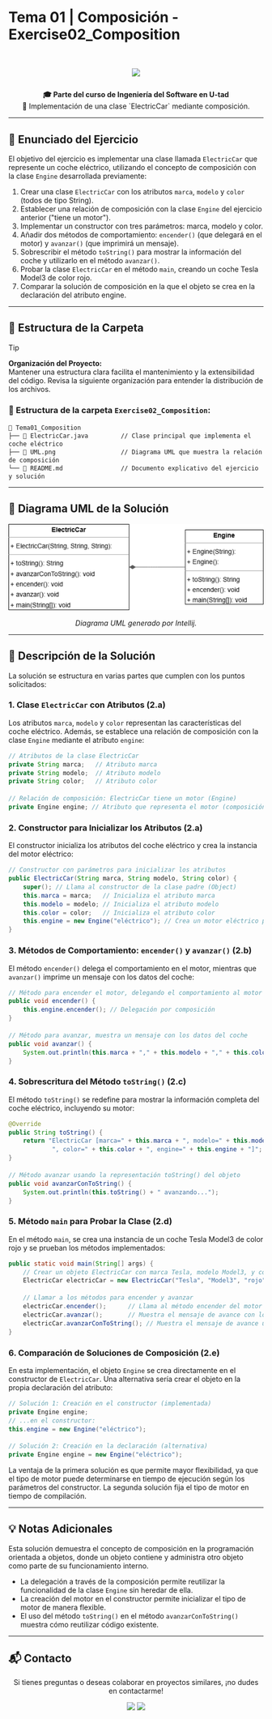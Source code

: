 # Tema 01 | Composición - Exercise02_Composition

<h1 align="center">
  <img src="https://readme-typing-svg.demolab.com/?font=Poppins&size=40&duration=4000&pause=1200&color=007CF0&center=true&vCenter=true&width=900&height=70&lines=Exercise02%3A+Composition" />
</h1>

<div align="center">
  <strong>🎓 Parte del curso de Ingeniería del Software en U-tad</strong><br>
  🚀 Implementación de una clase `ElectricCar` mediante composición.
</div>

---

## 📄 Enunciado del Ejercicio

El objetivo del ejercicio es implementar una clase llamada `ElectricCar` que represente un coche eléctrico, utilizando el concepto de composición con la clase `Engine` desarrollada previamente:

1. Crear una clase `ElectricCar` con los atributos `marca`, `modelo` y `color` (todos de tipo String).
2. Establecer una relación de composición con la clase `Engine` del ejercicio anterior ("tiene un motor").
3. Implementar un constructor con tres parámetros: marca, modelo y color.
4. Añadir dos métodos de comportamiento: `encender()` (que delegará en el motor) y `avanzar()` (que imprimirá un mensaje).
5. Sobrescribir el método `toString()` para mostrar la información del coche y utilizarlo en el método `avanzar()`.
6. Probar la clase `ElectricCar` en el método `main`, creando un coche Tesla Model3 de color rojo.
7. Comparar la solución de composición en la que el objeto se crea en la declaración del atributo engine.

---

## 📂 Estructura de la Carpeta

> [!TIP]
> **Organización del Proyecto:**  
> Mantener una estructura clara facilita el mantenimiento y la extensibilidad del código. Revisa la siguiente organización para entender la distribución de los archivos.

### 📁 Estructura de la carpeta `Exercise02_Composition`:
```
📁 Tema01_Composition
├── 📄 ElectricCar.java         // Clase principal que implementa el coche eléctrico
├── 📄 UML.png                  // Diagrama UML que muestra la relación de composición
└── 📄 README.md                // Documento explicativo del ejercicio y solución
```

---

## 🌟 Diagrama UML de la Solución

<p align="center">
  <a href="UML.png">
    <img src="UML.png" alt="Diagrama UML" width="600"/>
  </a>
</p>
<p align="center"><i>Diagrama UML generado por Intellij.</i></p>

---

## 📜 Descripción de la Solución

La solución se estructura en varias partes que cumplen con los puntos solicitados:

### 1. **Clase `ElectricCar` con Atributos (2.a)**

Los atributos `marca`, `modelo` y `color` representan las características del coche eléctrico. Además, se establece una relación de composición con la clase `Engine` mediante el atributo `engine`:

```java
// Atributos de la clase ElectricCar
private String marca;   // Atributo marca
private String modelo;  // Atributo modelo
private String color;   // Atributo color

// Relación de composición: ElectricCar tiene un motor (Engine)
private Engine engine; // Atributo que representa el motor (composición)
```

### 2. **Constructor para Inicializar los Atributos (2.a)**

El constructor inicializa los atributos del coche eléctrico y crea la instancia del motor eléctrico:

```java
// Constructor con parámetros para inicializar los atributos
public ElectricCar(String marca, String modelo, String color) {
    super(); // Llama al constructor de la clase padre (Object)
    this.marca = marca;   // Inicializa el atributo marca
    this.modelo = modelo; // Inicializa el atributo modelo
    this.color = color;   // Inicializa el atributo color
    this.engine = new Engine("eléctrico"); // Crea un motor eléctrico para el coche
}
```

### 3. **Métodos de Comportamiento: `encender()` y `avanzar()` (2.b)**

El método `encender()` delega el comportamiento en el motor, mientras que `avanzar()` imprime un mensaje con los datos del coche:

```java
// Método para encender el motor, delegando el comportamiento al motor
public void encender() {
    this.engine.encender(); // Delegación por composición
}

// Método para avanzar, muestra un mensaje con los datos del coche
public void avanzar() {
    System.out.println(this.marca + "," + this.modelo + "," + this.color + " avanzando...");
}
```

### 4. **Sobrescritura del Método `toString()` (2.c)**

El método `toString()` se redefine para mostrar la información completa del coche eléctrico, incluyendo su motor:

```java
@Override
public String toString() {
    return "ElectricCar [marca=" + this.marca + ", modelo=" + this.modelo +
            ", color=" + this.color + ", engine=" + this.engine + "]";
}

// Método avanzar usando la representación toString() del objeto
public void avanzarConToString() {
    System.out.println(this.toString() + " avanzando...");
}
```

### 5. **Método `main` para Probar la Clase (2.d)**

En el método `main`, se crea una instancia de un coche Tesla Model3 de color rojo y se prueban los métodos implementados:

```java
public static void main(String[] args) {
    // Crear un objeto ElectricCar con marca Tesla, modelo Model3, y color rojo
    ElectricCar electricCar = new ElectricCar("Tesla", "Model3", "rojo");

    // Llamar a los métodos para encender y avanzar
    electricCar.encender();      // Llama al método encender del motor eléctrico
    electricCar.avanzar();       // Muestra el mensaje de avance con los detalles del coche
    electricCar.avanzarConToString(); // Muestra el mensaje de avance usando toString()
}
```

### 6. **Comparación de Soluciones de Composición (2.e)**

En esta implementación, el objeto `Engine` se crea directamente en el constructor de `ElectricCar`. Una alternativa sería crear el objeto en la propia declaración del atributo:

```java
// Solución 1: Creación en el constructor (implementada)
private Engine engine;
// ...en el constructor:
this.engine = new Engine("eléctrico");

// Solución 2: Creación en la declaración (alternativa)
private Engine engine = new Engine("eléctrico");
```

La ventaja de la primera solución es que permite mayor flexibilidad, ya que el tipo de motor puede determinarse en tiempo de ejecución según los parámetros del constructor. La segunda solución fija el tipo de motor en tiempo de compilación.

---

## 💡 Notas Adicionales

Esta solución demuestra el concepto de composición en la programación orientada a objetos, donde un objeto contiene y administra otro objeto como parte de su funcionamiento interno.

- La delegación a través de la composición permite reutilizar la funcionalidad de la clase `Engine` sin heredar de ella.
- La creación del motor en el constructor permite inicializar el tipo de motor de manera flexible.
- El uso del método `toString()` en el método `avanzarConToString()` muestra cómo reutilizar código existente.

---

## 📬 Contacto

<p align="center"> Si tienes preguntas o deseas colaborar en proyectos similares, ¡no dudes en contactarme! </p>

<p align="center">
  <a href="https://www.linkedin.com/in/manuel-mart%C3%ADnez-ram%C3%B3n-415711265/"><img src="https://img.shields.io/badge/LinkedIn-%230077B5.svg?logo=linkedin&logoColor=white" /></a>
  <a href="mailto:manu08martinez@gmail.com"><img src="https://img.shields.io/badge/Email-%23D14836.svg?logo=gmail&logoColor=white" /></a>
</p>